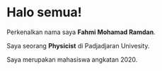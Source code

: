 # Halo semua! 

Perkenalkan nama saya **Fahmi Mohamad Ramdan**.<br>

Saya seorang **Physicist** di Padjadjaran Univesity.<br>

Saya merupakan mahasiswa angkatan 2020.<br>
